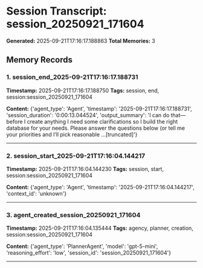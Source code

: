 # Session Transcript: session_20250921_171604

**Generated:** 2025-09-21T17:16:17.188863
**Total Memories:** 3

## Memory Records

### 1. session_end_2025-09-21T17:16:17.188731

**Timestamp:** 2025-09-21T17:16:17.188750
**Tags:** session, end, session:session_20250921_171604

**Content:** {'agent_type': 'Agent', 'timestamp': '2025-09-21T17:16:17.188731', 'session_duration': '0:00:13.044524', 'output_summary': 'I can do that—before I create anything I need some clarifications so I build the right database for your needs. Please answer the questions below (or tell me your priorities and I’ll pick reasonable ...[truncated]'}

---

### 2. session_start_2025-09-21T17:16:04.144217

**Timestamp:** 2025-09-21T17:16:04.144230
**Tags:** session, start, session:session_20250921_171604

**Content:** {'agent_type': 'Agent', 'timestamp': '2025-09-21T17:16:04.144217', 'context_id': 'unknown'}

---

### 3. agent_created_session_20250921_171604

**Timestamp:** 2025-09-21T17:16:04.135444
**Tags:** agency, planner, creation, session:session_20250921_171604

**Content:** {'agent_type': 'PlannerAgent', 'model': 'gpt-5-mini', 'reasoning_effort': 'low', 'session_id': 'session_20250921_171604'}

---

